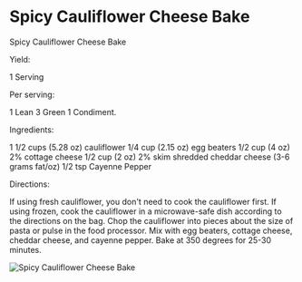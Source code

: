 # Spicy Cauliflower Cheese Bake

Spicy Cauliflower Cheese Bake

Yield:

1 Serving

Per serving:

1 Lean
3 Green
1 Condiment.

Ingredients:

1 1/2 cups (5.28 oz) cauliflower
1/4 cup (2.15 oz) egg beaters
1/2 cup (4 oz) 2% cottage cheese
1/2 cup (2 oz) 2% skim shredded cheddar cheese (3-6 grams fat/oz)
1/2 tsp Cayenne Pepper

Directions:

If using fresh cauliflower, you don't need to cook the cauliflower first. If using frozen, cook the cauliflower in a microwave-safe dish according to the directions on the bag.
Chop the cauliflower into pieces about the size of pasta or pulse in the food processor. Mix with egg beaters, cottage cheese, cheddar cheese, and cayenne pepper.
Bake at 350 degrees for 25-30 minutes.

![Spicy Cauliflower Cheese Bake](images/Spicy%20Cauliflower%20Cheese%20Bake.png)

